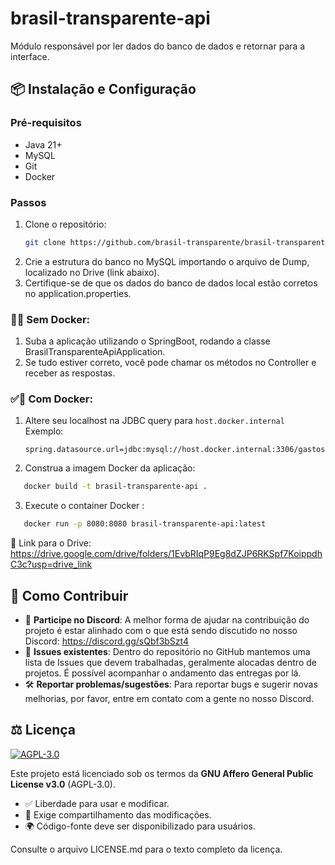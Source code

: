 # brasil-transparente-api

Módulo responsável por ler dados do banco de dados e retornar para a interface.

## 📦 Instalação e Configuração

### Pré-requisitos
- Java 21+
- MySQL
- Git
- Docker

### Passos
1. Clone o repositório:
   ```bash
   git clone https://github.com/brasil-transparente/brasil-transparente-api.git
   ```
2. Crie a estrutura do banco no MySQL importando o arquivo de Dump, localizado no Drive (link abaixo).
3. Certifique-se de que os dados do banco de dados local estão corretos no application.properties.

### 🚫🐋 Sem Docker:
1. Suba a aplicação utilizando o SpringBoot, rodando a classe BrasilTransparenteApiApplication.
2. Se tudo estiver correto, você pode chamar os métodos no Controller e receber as respostas.
 
### ✅🐋 Com Docker:
1. Altere seu localhost na JDBC query para `host.docker.internal`  
   Exemplo:
   ```properties
   spring.datasource.url=jdbc:mysql://host.docker.internal:3306/gastos
2. Construa a imagem Docker da aplicação:
```bash
   docker build -t brasil-transparente-api .
```
3. Execute o container Docker :
```bash
   docker run -p 8080:8080 brasil-transparente-api:latest
```

📁 Link para o Drive: https://drive.google.com/drive/folders/1EvbRIqP9Eg8dZJP6RKSpf7KoippdhC3c?usp=drive_link

## 🤝 Como Contribuir
- 📌 **Participe no Discord**: A melhor forma de ajudar na contribuição do projeto é estar alinhado com o que está sendo discutido no nosso Discord:
  https://discord.gg/sQbf3bSzt4
- 🐛 **Issues existentes**: Dentro do repositório no GitHub mantemos uma lista de Issues que devem trabalhadas, geralmente alocadas dentro de projetos. É possível acompanhar o andamento das entregas por lá.
- 🛠️ **Reportar problemas/sugestões**: Para reportar bugs e sugerir novas melhorias, por favor, entre em contato com a gente no nosso Discord.

## ⚖️ Licença
[![AGPL-3.0](https://img.shields.io/badge/License-AGPL_v3-blue.svg)](https://www.gnu.org/licenses/agpl-3.0)

Este projeto está licenciado sob os termos da **GNU Affero General Public License v3.0** (AGPL-3.0).
- ✅ Liberdade para usar e modificar.
- 🔁 Exige compartilhamento das modificações.
- 🌍 Código-fonte deve ser disponibilizado para usuários.

Consulte o arquivo LICENSE.md para o texto completo da licença.
